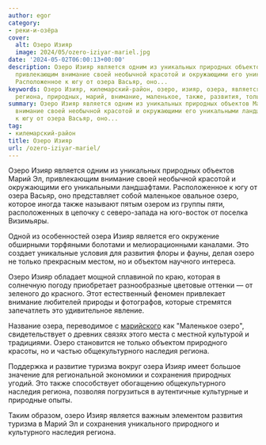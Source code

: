 ```yaml
---
author: egor
category:
- реки-и-озёра
cover:
  alt: Озеро Изияр
  image: 2024/05/ozero-iziyar-mariel.jpg
date: '2024-05-02T06:00:13+00:00'
description: Озеро Изияр является одним из уникальных природных объектов Марий Эл,
  привлекающим внимание своей необычной красотой и окружающими его уникальными ландшафтами.
  Расположенное к югу от озера Васьяр, оно...
keywords: Озеро Изияр, килемарский-район, озеро, изияр, озера, является, это, наследия,
  региона, природных, марий, внимание, маленькое, также, развития, только, объектом
summary: Озеро Изияр является одним из уникальных природных объектов Марий Эл, привлекающим
  внимание своей необычной красотой и окружающими его уникальными ландшафтами. Расположенное
  к югу от озера Васьяр, оно...
tag:
- килемарский-район
title: Озеро Изияр
url: /ozero-iziyar-mariel/
---
```


Озеро Изияр является одним из уникальных природных объектов Марий Эл, привлекающим внимание своей необычной красотой и окружающими его уникальными ландшафтами. Расположенное к югу от озера Васьяр, оно представляет собой маленькое овальное озеро, которое иногда также называют пятым озером из группы пяти, расположенных в цепочку с северо-запада на юго-восток от поселка Визимьяры.

Одной из особенностей озера Изияр является его окружение обширными торфяными болотами и мелиорационными каналами. Это создает уникальные условия для развития флоры и фауны, делая озеро не только прекрасным местом, но и объектом научного интереса.

Озеро Изияр обладает мощной сплавиной по краю, которая в солнечную погоду приобретает разнообразные цветовые оттенки — от зеленого до красного. Этот естественный феномен привлекает внимание любителей природы и фотографов, которые стремятся запечатлеть это удивительное явление.

Название озера, переводимое с [марийского](/mari_language/) как "Маленькое озеро", свидетельствует о древних связях этого места с местной культурой и традициями. Озеро становится не только объектом природного красоты, но и частью общекультурного наследия региона.

Поддержка и развитие туризма вокруг озера Изияр имеет большое значение для региональной экономики и сохранения природных угодий. Это также способствует обогащению общекультурного наследия региона, позволяя погрузиться в аутентичные культурные и природные опыты.

Таким образом, озеро Изияр является важным элементом развития туризма в Марий Эл и сохранения уникального природного и культурного наследия региона.